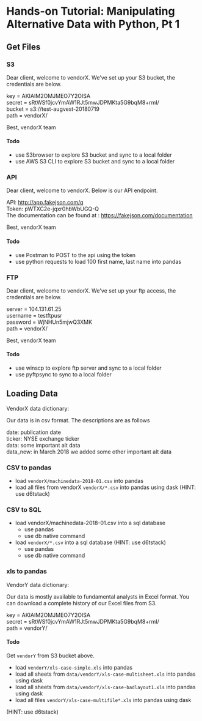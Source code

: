 # Hands-on Tutorial: Manipulating Alternative Data with Python, Pt 1

## Get Files

### S3

Dear client,
welcome to vendorX. We've set up your S3 bucket, the credentials are below.

key = AKIAIM2OMJMEO7Y2OISA  
secret = sRtWSf0jcvYmAW1RJt5mwJDPMKta5G9bqM8+rmI/  
bucket = s3://test-augvest-20180719  
path = vendorX/

Best,
vendorX team

#### Todo

* use S3browser to explore S3 bucket and sync to a local folder
* use AWS S3 CLI to explore S3 bucket and sync to a local folder

### API

Dear client,
welcome to vendorX. Below is our API endpoint.

API: http://app.fakejson.com/q  
Token: pWTXC2e-jqxr0hbWbUGQ-Q  
The documentation can be found at : https://fakejson.com/documentation  

Best,
vendorX team

#### Todo

* use Postman to POST to the api using the token
* use python requests to load 100 first name, last name into pandas


### FTP

Dear client,
welcome to vendorX. We've set up your ftp access, the credentials are below.

server = 104.131.61.25  
username = testftpusr  
password = WjNHUn5mjwQ3XMK  
path = vendorX/  

Best,
vendorX team

#### Todo

* use winscp to explore ftp server and sync to a local folder
* use pyftpsync to sync to a local folder


## Loading Data

VendorX data dictionary: 

Our data is in csv format. The descriptions are as follows

date: publication date  
ticker: NYSE exchange ticker  
data: some important alt data  
data_new: in March 2018 we added some other important alt data  


### CSV to pandas

* load `vendorX/machinedata-2018-01.csv` into pandas
* load all files from vendorX `vendorX/*.csv` into pandas using dask (HINT: use d6tstack)

### CSV to SQL

* load vendorX/machinedata-2018-01.csv into a sql database
	* use pandas
	* use db native command
* load `vendorX/*.csv` into a sql database (HINT: use d6tstack)
	* use pandas
	* use db native command


### xls to pandas

VendorY data dictionary: 

Our data is mostly available to fundamental analysts in Excel format. You can download a complete history of our Excel files from S3.

key = AKIAIM2OMJMEO7Y2OISA  
secret = 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  
path = vendorY/  

#### Todo

Get `vendorY` from S3 bucket above.

* load `vendorY/xls-case-simple.xls` into pandas
* load all sheets from `data/vendorY/xls-case-multisheet.xls` into pandas using dask 
* load all sheets from `data/vendorY/xls-case-badlayout1.xls` into pandas using dask 
* load all files `vendorY/xls-case-multifile*.xls` into pandas using dask

(HINT: use d6tstack)

